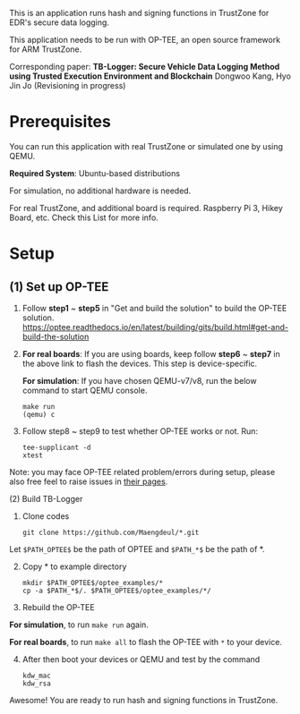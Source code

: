 This is an application runs hash and signing functions in TrustZone for EDR's secure data logging.

This application needs to be run with OP-TEE, an open source framework for ARM TrustZone.

Corresponding paper: **TB-Logger: Secure Vehicle Data Logging Method using Trusted Execution Environment and Blockchain** Dongwoo Kang, Hyo Jin Jo (Revisioning in progress)

# Prerequisites

You can run this application with real TrustZone or simulated one by using QEMU.

**Required System**: Ubuntu-based distributions

For simulation, no additional hardware is needed.

For real TrustZone, and additional board is required. Raspberry Pi 3, Hikey Board, etc. Check this List for more info.

# Setup

(1) Set up OP-TEE
---

   1. Follow **step1** ~ **step5** in "Get and build the solution" to build the OP-TEE solution.
      https://optee.readthedocs.io/en/latest/building/gits/build.html#get-and-build-the-solution
   
   2. **For real boards**: If you are using boards, keep follow **step6** ~ **step7** in the above link to flash the devices. This step is device-specific.

      **For simulation**: If you have chosen QEMU-v7/v8, run the below command to start QEMU console.
   
      ```
      make run
      (qemu) c
      ```
   
   3. Follow step8 ~ step9 to test whether OP-TEE works or not. Run:

      ```
      tee-supplicant -d
      xtest
      ```
   
Note: you may face OP-TEE related problem/errors during setup, please also free feel to raise issues in [their pages](https://github.com/OP-TEE/optee_os).

(2) Build TB-Logger

   1. Clone codes

      ```
      git clone https://github.com/Maengdeul/*.git
      ```
   
Let ```$PATH_OPTEE$``` be the path of OPTEE and ```$PATH_*$``` be the path of *.

   2. Copy * to example directory
   
      ```
      mkdir $PATH_OPTEE$/optee_examples/*
      cp -a $PATH_*$/. $PATH_OPTEE$/optee_examples/*/
      ```
      
   3. Rebuild the OP-TEE
   
   **For simulation**, to run ```make run``` again.
   
   **For real boards**, to run ```make all``` to flash the OP-TEE with ```*``` to your device.
   
   4. After then boot your devices or QEMU and test by the command
   
      ```
      kdw_mac
      kdw_rsa
      ```
      
Awesome! You are ready to run hash and signing functions in TrustZone.
